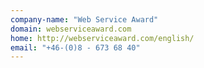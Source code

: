 ```yaml
---
company-name: "Web Service Award"
domain: webserviceaward.com
home: http://webserviceaward.com/english/
email: "+46-(0)8 - 673 68 40"
---
```




